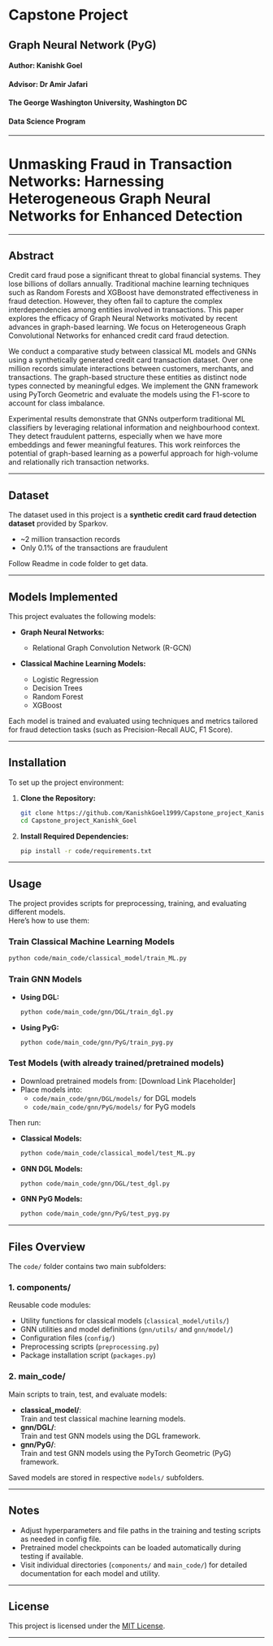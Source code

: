 
# Capstone Project
## Graph Neural Network (PyG)
#### Author: Kanishk Goel
#### Advisor: Dr Amir Jafari
#### The George Washington University, Washington DC  
#### Data Science Program

---

# Unmasking Fraud in Transaction Networks: Harnessing Heterogeneous Graph Neural Networks for Enhanced Detection

---

## Abstract

Credit card fraud pose a significant threat to global financial systems. They lose billions of dollars annually. Traditional machine learning techniques such as Random Forests and XGBoost have demonstrated effectiveness in fraud detection. However, they often fail to capture the complex interdependencies among entities involved in transactions. This paper explores the efficacy of Graph Neural Networks motivated by recent advances in graph-based learning. We focus on Heterogeneous Graph Convolutional Networks for enhanced credit card fraud detection.

We conduct a comparative study between classical ML models and GNNs using a synthetically generated credit card transaction dataset. Over one million records simulate interactions between customers, merchants, and transactions. The graph-based structure these entities as distinct node types connected by meaningful edges. We implement the GNN framework using PyTorch Geometric and evaluate the models using the F1-score to account for class imbalance.

Experimental results demonstrate that GNNs outperform traditional ML classifiers by leveraging relational information and neighbourhood context. They detect fraudulent patterns, especially when we have more embeddings and fewer meaningful features. This work reinforces the potential of graph-based learning as a powerful approach for high-volume and relationally rich transaction networks.

---

## Dataset

The dataset used in this project is a **synthetic credit card fraud detection dataset** provided by Sparkov.

- ~2 million transaction records
- Only 0.1% of the transactions are fraudulent

Follow Readme in code folder to get data.

---

## Models Implemented

This project evaluates the following models:

- **Graph Neural Networks:**
  - Relational Graph Convolution Network (R-GCN)
  
- **Classical Machine Learning Models:**
  - Logistic Regression
  - Decision Trees
  - Random Forest
  - XGBoost
  

Each model is trained and evaluated using techniques and metrics tailored for fraud detection tasks (such as Precision-Recall AUC, F1 Score).

---

## Installation

To set up the project environment:

1. **Clone the Repository:**
   ```bash
   git clone https://github.com/KanishkGoel1999/Capstone_project_Kanishk_Goel.git
   cd Capstone_project_Kanishk_Goel
   ```

2. **Install Required Dependencies:**
   ```bash
   pip install -r code/requirements.txt
   ```

---

## Usage

The project provides scripts for preprocessing, training, and evaluating different models.  
Here’s how to use them:


### Train Classical Machine Learning Models
```bash
python code/main_code/classical_model/train_ML.py
```

### Train GNN Models

- **Using DGL:**
  ```bash
  python code/main_code/gnn/DGL/train_dgl.py
  ```

- **Using PyG:**
  ```bash
  python code/main_code/gnn/PyG/train_pyg.py
  ```

### Test Models (with already trained/pretrained models)

- Download pretrained models from: [Download Link Placeholder]  
- Place models into:
  - `code/main_code/gnn/DGL/models/` for DGL models
  - `code/main_code/gnn/PyG/models/` for PyG models
  
Then run:

- **Classical Models:**
  ```bash
  python code/main_code/classical_model/test_ML.py
  ```

- **GNN DGL Models:**
  ```bash
  python code/main_code/gnn/DGL/test_dgl.py
  ```

- **GNN PyG Models:**
  ```bash
  python code/main_code/gnn/PyG/test_pyg.py
  ```

---

## Files Overview

The `code/` folder contains two main subfolders:

### 1. components/

Reusable code modules:
- Utility functions for classical models (`classical_model/utils/`)
- GNN utilities and model definitions (`gnn/utils/` and `gnn/model/`)
- Configuration files (`config/`)
- Preprocessing scripts (`preprocessing.py`)
- Package installation script (`packages.py`)

### 2. main_code/

Main scripts to train, test, and evaluate models:
- **classical_model/**:  
  Train and test classical machine learning models.
- **gnn/DGL/**:  
  Train and test GNN models using the DGL framework.  
- **gnn/PyG/**:  
  Train and test GNN models using the PyTorch Geometric (PyG) framework.

Saved models are stored in respective `models/` subfolders.

---

## Notes

- Adjust hyperparameters and file paths in the training and testing scripts as needed in config file.
- Pretrained model checkpoints can be loaded automatically during testing if available.
- Visit individual directories (`components/` and `main_code/`) for detailed documentation for each model and utility.

---

## License

This project is licensed under the [MIT License](LICENSE).

---
